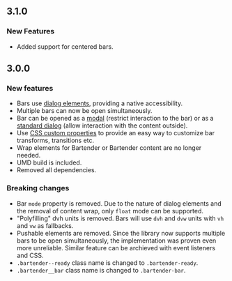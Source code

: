 ## 3.1.0

### New Features

- Added support for centered bars.

## 3.0.0

### New features

- Bars use [dialog elements](https://developer.mozilla.org/en-US/docs/Web/HTML/Element/dialog), providing a native accessibility.
- Multiple bars can now be open simultaneously.
- Bar can be opened as a [modal](https://developer.mozilla.org/en-US/docs/Web/API/HTMLDialogElement/showModal) (restrict interaction to the bar) or as a [standard dialog](https://developer.mozilla.org/en-US/docs/Web/API/HTMLDialogElement/show) (allow interaction with the content outside).
- Use [CSS custom properties](https://developer.mozilla.org/en-US/docs/Web/CSS/Using_CSS_custom_properties) to provide an easy way to customize bar transforms, transitions etc.
- Wrap elements for Bartender or Bartender content are no longer needed.
- UMD build is included.
- Removed all dependencies.

### Breaking changes

- Bar `mode` property is removed. Due to the nature of dialog elements and the removal of content wrap, only `float` mode can be supported.
- "Polyfilling" dvh units is removed. Bars will use `dvh` and `dvw` units with `vh` and `vw` as fallbacks.
- Pushable elements are removed. Since the library now supports multiple bars to be open simultaneously, the implementation was proven even more unreliable. Similar feature can be archieved with event listeners and CSS.
- `.bartender--ready` class name is changed to `.bartender-ready`.
- `.bartender__bar` class name is changed to `.bartender-bar`.
